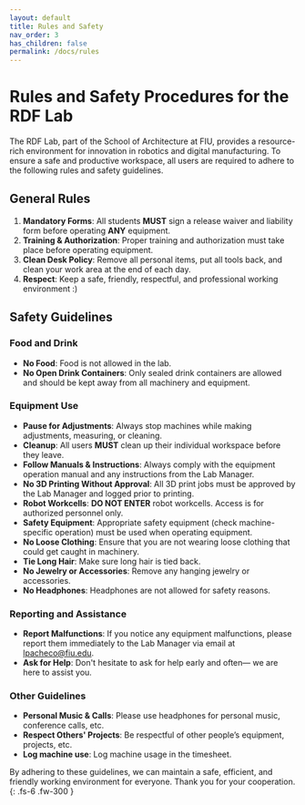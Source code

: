 ```yaml
---
layout: default
title: Rules and Safety
nav_order: 3
has_children: false
permalink: /docs/rules
---
```

# Rules and Safety Procedures for the RDF Lab

The RDF Lab, part of the School of Architecture at FIU, provides a resource-rich environment for innovation in robotics and digital manufacturing. To ensure a safe and productive workspace, all users are required to adhere to the following rules and safety guidelines.

## General Rules

1. **Mandatory Forms**: All students **MUST** sign a release waiver and liability form before operating **ANY** equipment.
2. **Training & Authorization**: Proper training and authorization must take place before operating equipment.
3. **Clean Desk Policy**: Remove all personal items, put all tools back, and clean your work area at the end of each day.
4. **Respect**: Keep a safe, friendly, respectful, and professional working environment :)

## Safety Guidelines

### Food and Drink

- **No Food**: Food is not allowed in the lab.
- **No Open Drink Containers**: Only sealed drink containers are allowed and should be kept away from all machinery and equipment.

### Equipment Use

- **Pause for Adjustments**: Always stop machines while making adjustments, measuring, or cleaning.
- **Cleanup**: All users **MUST** clean up their individual workspace before they leave.
- **Follow Manuals & Instructions**: Always comply with the equipment operation manual and any instructions from the Lab Manager.
- **No 3D Printing Without Approval**: All 3D print jobs must be approved by the Lab Manager and logged prior to printing.
- **Robot Workcells**: **DO NOT ENTER** robot workcells. Access is for authorized personnel only.
- **Safety Equipment**: Appropriate safety equipment (check machine-specific operation) must be used when operating equipment.
- **No Loose Clothing**: Ensure that you are not wearing loose clothing that could get caught in machinery.
- **Tie Long Hair**: Make sure long hair is tied back.
- **No Jewelry or Accessories**: Remove any hanging jewelry or accessories.
- **No Headphones**: Headphones are not allowed for safety reasons.

### Reporting and Assistance

- **Report Malfunctions**: If you notice any equipment malfunctions, please report them immediately to the Lab Manager via email at [lpacheco@fiu.edu](mailto:lpacheco@fiu.edu).
- **Ask for Help**: Don't hesitate to ask for help early and often— we are here to assist you.

### Other Guidelines

- **Personal Music & Calls**: Please use headphones for personal music, conference calls, etc.
- **Respect Others' Projects**: Be respectful of other people’s equipment, projects, etc.
- **Log machine use**: Log machine usage in the timesheet.

By adhering to these guidelines, we can maintain a safe, efficient, and friendly working environment for everyone. Thank you for your cooperation.
{: .fs-6 .fw-300 }

